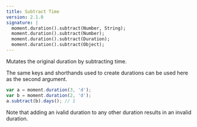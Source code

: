 ```yaml
---
title: Subtract Time
version: 2.1.0
signature: |
  moment.duration().subtract(Number, String);
  moment.duration().subtract(Number);
  moment.duration().subtract(Duration);
  moment.duration().subtract(Object);
---
```



Mutates the original duration by subtracting time.

The same keys and shorthands used to create durations can be used here as the second argument.

```javascript
var a = moment.duration(3, 'd');
var b = moment.duration(2, 'd');
a.subtract(b).days(); // 1
```

Note that adding an ivalid duration to any other duration results in an invalid
duration.
